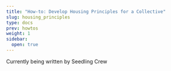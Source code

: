 ```yaml
---
title: "How-to: Develop Housing Principles for a Collective"
slug: housing_principles
type: docs
prev: howtos
weight: 1
sidebar:
  open: true
---
```


Currently being written by Seedling Crew
